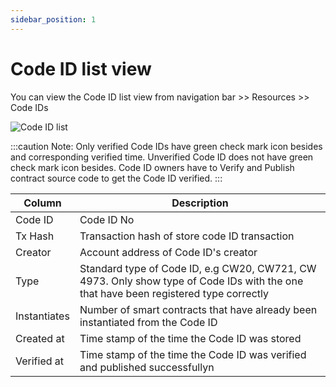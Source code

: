 ```yaml
---
sidebar_position: 1
---
```


# Code ID list view

You can view the Code ID list view from navigation bar >> Resources >> Code IDs

![Code ID list](/img/aurascan/contract_list.png)

:::caution Note:
Only verified Code IDs have green check mark icon besides and corresponding verified time. 
Unverified Code ID does not have green check mark icon besides. 
Code ID owners have to Verify and Publish contract source code to get the Code ID verified. 
:::

| Column | Description
| ------ | ------ |
| Code ID | Code ID No |
| Tx Hash | Transaction hash of store code ID transaction |  
| Creator | Account address of Code ID's creator |
| Type | Standard type of Code ID, e.g CW20, CW721, CW 4973. Only show type of Code IDs with the one that have been registered type correctly |
| Instantiates | Number of smart contracts that have already been instantiated from the Code ID |
| Created at | Time stamp of the time the Code ID was stored |
| Verified at | Time stamp of the time the Code ID was verified and published successfullyn |